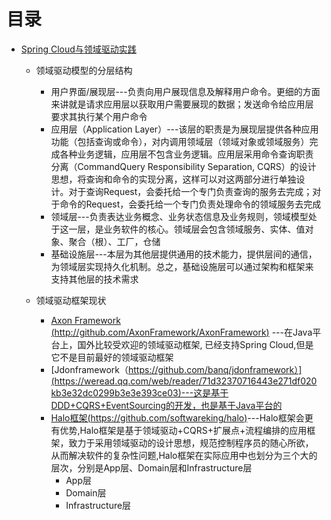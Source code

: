 

# 目录
* [Spring Cloud与领域驱动实践](https://weread.qq.com/web/reader/71d32370716443e271df020k7ef321f02967ef605fc8aef)
  * 领域驱动模型的分层结构
    * 用户界面/展现层---负责向用户展现信息及解释用户命令。更细的方面来讲就是请求应用层以获取用户需要展现的数据；发送命令给应用层要求其执行某个用户命令
    * 应用层（Application Layer）---该层的职责是为展现层提供各种应用功能（包括查询或命令），对内调用领域层（领域对象或领域服务）完成各种业务逻辑，应用层不包含业务逻辑。应用层采用命令查询职责分离（CommandQuery Responsibility Separation, CQRS）的设计思想，将查询和命令的实现分离，这样可以对这两部分进行单独设计。对于查询Request，会委托给一个专门负责查询的服务去完成；对于命令的Request，会委托给一个专门负责处理命令的领域服务去完成
    * 领域层---负责表达业务概念、业务状态信息及业务规则，领域模型处于这一层，是业务软件的核心。领域层会包含领域服务、实体、值对象、聚合（根）、工厂，仓储
    * 基础设施层---本层为其他层提供通用的技术能力，提供层间的通信，为领域层实现持久化机制。总之，基础设施层可以通过架构和框架来支持其他层的技术需求    

  * 领域驱动框架现状
    * [Axon Framework (http://github.com/AxonFramework/AxonFramework)](https://weread.qq.com/web/reader/71d32370716443e271df020kb3e32dc0299b3e3e393ce03) ---在Java平台上，国外比较受欢迎的领域驱动框架, 已经支持Spring Cloud,但是它不是目前最好的领域驱动框架
    * [Jdonframework（https://github.com/banq/jdonframework）](https://weread.qq.com/web/reader/71d32370716443e271df020kb3e32dc0299b3e3e393ce03)---这是基于DDD+CQRS+EventSourcing的开发，也是基于Java平台的
    * [Halo框架(https://github.com/softwareking/halo)](https://weread.qq.com/web/reader/71d32370716443e271df020kb3e32dc0299b3e3e393ce03)---Halo框架会更有优势,Halo框架是基于领域驱动+CQRS+扩展点+流程编排的应用框架，致力于采用领域驱动的设计思想，规范控制程序员的随心所欲，从而解决软件的复杂性问题,Halo框架在实际应用中也划分为三个大的层次，分别是App层、Domain层和Infrastructure层
      * App层
      * Domain层
      * Infrastructure层
